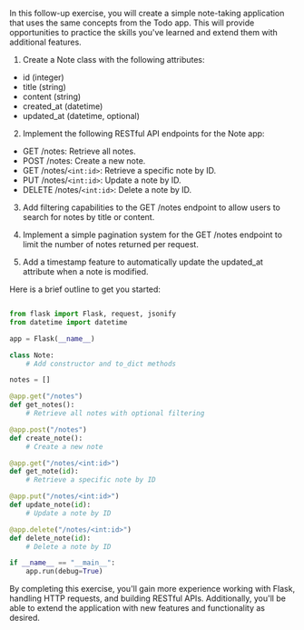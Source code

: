 In this follow-up exercise, you will create a simple note-taking application that uses the same concepts from the Todo app. This will provide opportunities to practice the skills you've learned and extend them with additional features.

1. Create a Note class with the following attributes:

- id (integer)
- title (string)
- content (string)
- created_at (datetime)
- updated_at (datetime, optional)

2. Implement the following RESTful API endpoints for the Note app:

- GET /notes: Retrieve all notes.
- POST /notes: Create a new note.
- GET /notes/`<int:id>`: Retrieve a specific note by ID.
- PUT /notes/`<int:id>`: Update a note by ID.
- DELETE /notes/`<int:id>`: Delete a note by ID.

3. Add filtering capabilities to the GET /notes endpoint to allow users to search for notes by title or content.

4. Implement a simple pagination system for the GET /notes endpoint to limit the number of notes returned per request.

5. Add a timestamp feature to automatically update the updated_at attribute when a note is modified.

Here is a brief outline to get you started:

```python

from flask import Flask, request, jsonify
from datetime import datetime

app = Flask(__name__)

class Note:
    # Add constructor and to_dict methods

notes = []

@app.get("/notes")
def get_notes():
    # Retrieve all notes with optional filtering

@app.post("/notes")
def create_note():
    # Create a new note

@app.get("/notes/<int:id>")
def get_note(id):
    # Retrieve a specific note by ID

@app.put("/notes/<int:id>")
def update_note(id):
    # Update a note by ID

@app.delete("/notes/<int:id>")
def delete_note(id):
    # Delete a note by ID

if __name__ == "__main__":
    app.run(debug=True)
```
By completing this exercise, you'll gain more experience working with Flask, handling HTTP requests, and building RESTful APIs. Additionally, you'll be able to extend the application with new features and functionality as desired.